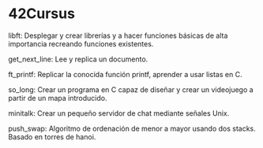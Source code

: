 # 42Cursus
libft: Desplegar y crear librerías y a hacer funciones básicas de alta importancia recreando funciones existentes.

get_next_line: Lee y replica un documento.

ft_printf: Replicar la conocida función printf, aprender a usar listas en C.

so_long: Crear un programa en C capaz de diseñar y crear un videojuego a partir de un mapa introducido.

minitalk: Crear un pequeño servidor de chat mediante señales Unix.

push_swap: Algoritmo de ordenación de menor a mayor usando dos stacks. Basado en torres de hanoi.
